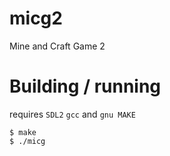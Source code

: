 # micg2
Mine and Craft Game 2

# Building / running
requires `SDL2` `gcc` and `gnu MAKE`

```shell
$ make
$ ./micg
```

